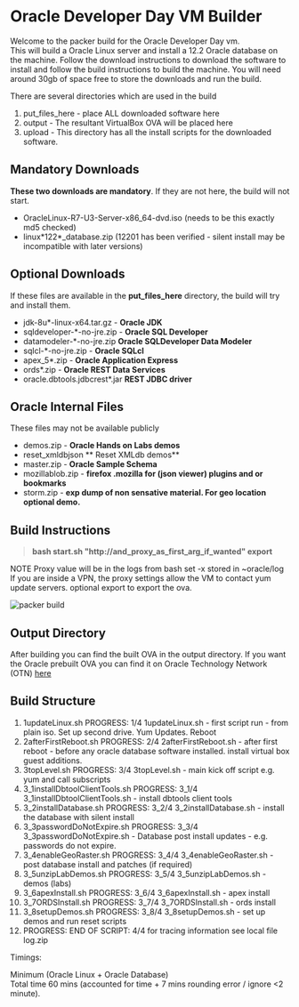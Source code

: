 Oracle Developer Day VM Builder
===============================

Welcome to the packer build for the Oracle Developer Day vm.  
This will build a Oracle Linux server and install a 12.2 Oracle database on the machine.  Follow the download instructions to download the software to install and follow the build instructions to build the machine.  You will need around 30gb of space free to store the downloads and run the build.

There are several directories which are used in the build

1. put_files_here - place ALL downloaded software here
2. output - The resultant VirtualBox OVA will be placed here
3. upload - This directory has all the install scripts for the downloaded software.  

Mandatory Downloads
-------------------
**These two downloads are mandatory**.  If they are not here, the build will not start.

* OracleLinux-R7-U3-Server-x86_64-dvd.iso (needs to be this exactly md5 checked)
* linux\*122*_database.zip (12201 has been verified - silent install may be incompatible with later versions)

Optional Downloads
--------------
If these files are available in the **put_files_here** directory, the build will try and install them.  

* jdk-8u\*-linux-x64.tar.gz - **Oracle JDK**
* sqldeveloper-\*-no-jre.zip - **Oracle SQL Developer**
* datamodeler-\*-no-jre.zip **Oracle SQLDeveloper Data Modeler**
* sqlcl-\*-no-jre.zip - **Oracle SQLcl**
* apex_5\*.zip - **Oracle Application Express**
* ords\*.zip - **Oracle REST Data Services** 
* oracle.dbtools.jdbcrest*.jar **REST JDBC driver**
 
Oracle Internal Files
---------------------
These files may not be available publicly

* demos.zip - **Oracle Hands on Labs demos**
* reset_xmldbjson ** Reset XMLdb demos**
* master.zip - **Oracle Sample Schema**
* mozillablob.zip - **firefox .mozilla for (json viewer) plugins and or bookmarks**
* storm.zip - **exp dump of non sensative material. For geo location optional demo.**

Build Instructions
------------------

>**bash start.sh "http://and_proxy_as_first_arg_if_wanted" export**

NOTE Proxy value will be in the logs from bash set -x stored in ~oracle/log 
If you are inside a VPN, the proxy settings allow the VM to contact yum
update servers. optional export to export the ova.

![packer build](images/packerbuild.png)

Output Directory
----------------

After building you can find the built OVA in the output directory.
If you want the Oracle prebuilt OVA you can find it on Oracle Technology Network (OTN) [here](http://www.oracle.com/technetwork/database/enterprise-edition/databaseappdev-vm-161299.html)

Build Structure
--------------------

1. 1updateLinux.sh PROGRESS: 1/4 1updateLinux.sh - first script run - from plain iso. Set up second drive. Yum Updates. Reboot
2. 2afterFirstReboot.sh  PROGRESS: 2/4 2afterFirstReboot.sh - after first reboot - before any oracle database software installed. install virtual box guest additions.
3. 3topLevel.sh PROGRESS: 3/4 3topLevel.sh - main kick off script e.g. yum and call subscripts
4. 3_1installDbtoolClientTools.sh PROGRESS: 3_1/4 3_1installDbtoolClientTools.sh - install dbtools client tools
5. 3_2installDatabase.sh PROGRESS: 3_2/4 3_2installDatabase.sh - install the database with silent install
6. 3_3passwordDoNotExpire.sh PROGRESS: 3_3/4 3_3passwordDoNotExpire.sh - Database post install updates - e.g. passwords do not expire.
7. 3_4enableGeoRaster.sh PROGRESS: 3_4/4 3_4enableGeoRaster.sh - post database install and patches (if required)
8. 3_5unzipLabDemos.sh PROGRESS: 3_5/4 3_5unzipLabDemos.sh - demos (labs)
9. 3_6apexInstall.sh PROGRESS: 3_6/4 3_6apexInstall.sh - apex install
10. 3_7ORDSInstall.sh PROGRESS: 3_7/4 3_7ORDSInstall.sh - ords install
11. 3_8setupDemos.sh PROGRESS: 3_8/4 3_8setupDemos.sh - set up demos and run reset scripts
12. PROGRESS: END OF SCRIPT: 4/4 for tracing information see local file log.zip

Timings:

Minimum (Oracle Linux + Oracle Database)  
Total time 60 mins (accounted for time + 7 mins rounding error / ignore <2 minute).  
